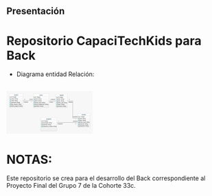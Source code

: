 ## Presentación

# Repositorio CapaciTechKids para Back

* Diagrama entidad Relación:
<br/>
    <img  src='./img/Version 00.jpeg' height='100px'>





# NOTAS:

Este repositorio se crea para el desarrollo del Back correspondiente al Proyecto Final del Grupo 7 de la Cohorte 33c.